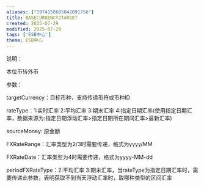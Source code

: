 ```yaml
---
aliases: ["1974158605042091756"]
title: BASECURRENCY2TARGET
created: 2025-07-29
modified: 2025-07-29
tags: ['ESB中心']
theme: ESB中心
---
```


说明：

本位币转外币

参数：

targetCurrency：目标币种，支持传递币符或币种ID

rateType：1:实时汇率 2:平均汇率 3:期末汇率 4:指定日期汇率(使用指定日期汇率，数据来源为:指定日期浮动汇率>指定日期所在期间汇率>最新汇率)

sourceMoney: 原金额

FXRateRange：汇率类型为2/3时需要传递，格式为yyyy/MM

FXRateDate：汇率类型为4时需要传递，格式为yyyy-MM-dd

periodFXRateType：2:平均汇率 3:期末汇率，当rateType为指定日期汇率时，需要传递此参数，表明获取不到当天浮动汇率时，取哪种类型的区间汇率